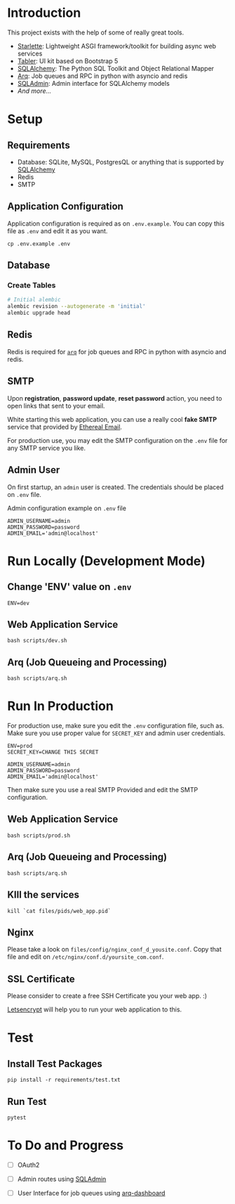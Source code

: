 # Introduction

This project exists with the help of some of really great tools.

- [Starlette][Starlette]: Lightweight ASGI framework/toolkit 
  for building async web services
- [Tabler][Tabler]: UI kit based on Bootstrap 5
- [SQLAlchemy][SQLAlchemy]: The Python SQL Toolkit and Object Relational Mapper
- [Arq][arq]: Job queues and RPC in python with asyncio and redis
- [SQLAdmin][SQLAdmin]: Admin interface for SQLAlchemy models
- _And more..._


# Setup

## Requirements

- Database: SQLite, MySQL, PostgresQL or anything that is supported by 
  [SQLAlchemy][SQLAlchemy]
- Redis
- SMTP

## Application Configuration

Application configuration is required as on `.env.example`.
You can copy this file as `.env` and edit it as you want.

```shell
cp .env.example .env
```

## Database

### Create Tables

```bash
# Initial alembic
alembic revision --autogenerate -m 'initial'
alembic upgrade head
```

## Redis

Redis is required for [`arq`][arq] for 
job queues and RPC in python with asyncio and redis.

## SMTP

Upon **registration**, **password update**, **reset password** action,
you need to open links that sent to your email.

White starting this web application, 
you can use a really cool **fake SMTP** service that provided by 
[Ethereal Email][ethereal].

For production use, you may edit the SMTP configuration on the `.env` file
for any SMTP service you like.

## Admin User

On first startup, an `admin` user is created.
The credentials should be placed on `.env` file.

Admin configuration example on `.env` file

```text
ADMIN_USERNAME=admin
ADMIN_PASSWORD=password
ADMIN_EMAIL='admin@localhost'
```

# Run Locally (Development Mode)

## Change 'ENV' value on `.env`

```text
ENV=dev
```

## Web Application Service

```shell
bash scripts/dev.sh
```

## Arq (Job Queueing and Processing)

```shell
bash scripts/arq.sh
```

# Run In Production

For production use, make sure you edit the `.env` configuration file, such as.
Make sure you use proper value for `SECRET_KEY` and admin user credentials.

```text
ENV=prod
SECRET_KEY=CHANGE THIS SECRET

ADMIN_USERNAME=admin
ADMIN_PASSWORD=password
ADMIN_EMAIL='admin@localhost'
```

Then make sure you use a real SMTP Provided and edit the SMTP configuration.

## Web Application Service

```shell
bash scripts/prod.sh
```

## Arq (Job Queueing and Processing)

```shell
bash scripts/arq.sh
```

## KIll the services

```shell
kill `cat files/pids/web_app.pid`
```

## Nginx

Please take a look on `files/config/nginx_conf_d_yousite.conf`.
Copy that file and edit on `/etc/nginx/conf.d/yoursite_com.conf`.

## SSL Certificate

Please consider to create a free SSH Certificate you your web app. :)

[Letsencrypt][Letsencrypt] will help you to run your web application to this.

# Test

## Install Test Packages

```shell
pip install -r requirements/test.txt
```

## Run Test

```shell
pytest
```

# To Do and Progress

- [ ] OAuth2
- [ ] Admin routes using [SQLAdmin][SQLAdmin] 
- [ ] User Interface for job queues using [arq-dashboard][arq-dashboard]


[arq]: https://arq-docs.helpmanual.io
[arq-dashboard]:https://github.com/ninoseki/arq-dashboard
[ethereal]: https://ethereal.email
[Letsencrypt]: https://letsencrypt.org
[SQLAdmin]: https://aminalaee.dev/sqladmin
[SQLAlchemy]: https://docs.sqlalchemy.org/en/20/
[Starlette]: https://www.starlette.io
[Tabler]: https://tabler.io
